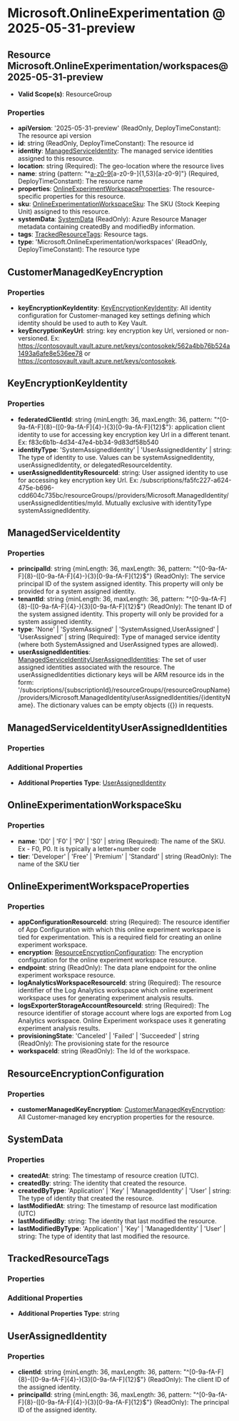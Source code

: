 # Microsoft.OnlineExperimentation @ 2025-05-31-preview

## Resource Microsoft.OnlineExperimentation/workspaces@2025-05-31-preview
* **Valid Scope(s)**: ResourceGroup
### Properties
* **apiVersion**: '2025-05-31-preview' (ReadOnly, DeployTimeConstant): The resource api version
* **id**: string (ReadOnly, DeployTimeConstant): The resource id
* **identity**: [ManagedServiceIdentity](#managedserviceidentity): The managed service identities assigned to this resource.
* **location**: string (Required): The geo-location where the resource lives
* **name**: string {pattern: "^[a-z0-9](?!.*---)[a-z0-9-]{1,53}[a-z0-9]"} (Required, DeployTimeConstant): The resource name
* **properties**: [OnlineExperimentWorkspaceProperties](#onlineexperimentworkspaceproperties): The resource-specific properties for this resource.
* **sku**: [OnlineExperimentationWorkspaceSku](#onlineexperimentationworkspacesku): The SKU (Stock Keeping Unit) assigned to this resource.
* **systemData**: [SystemData](#systemdata) (ReadOnly): Azure Resource Manager metadata containing createdBy and modifiedBy information.
* **tags**: [TrackedResourceTags](#trackedresourcetags): Resource tags.
* **type**: 'Microsoft.OnlineExperimentation/workspaces' (ReadOnly, DeployTimeConstant): The resource type

## CustomerManagedKeyEncryption
### Properties
* **keyEncryptionKeyIdentity**: [KeyEncryptionKeyIdentity](#keyencryptionkeyidentity): All identity configuration for Customer-managed key settings defining which identity should be used to auth to Key Vault.
* **keyEncryptionKeyUrl**: string: key encryption key Url, versioned or non-versioned. Ex: https://contosovault.vault.azure.net/keys/contosokek/562a4bb76b524a1493a6afe8e536ee78 or https://contosovault.vault.azure.net/keys/contosokek.

## KeyEncryptionKeyIdentity
### Properties
* **federatedClientId**: string {minLength: 36, maxLength: 36, pattern: "^[0-9a-fA-F]{8}-([0-9a-fA-F]{4}-){3}[0-9a-fA-F]{12}$"}: application client identity to use for accessing key encryption key Url in a different tenant. Ex: f83c6b1b-4d34-47e4-bb34-9d83df58b540
* **identityType**: 'SystemAssignedIdentity' | 'UserAssignedIdentity' | string: The type of identity to use. Values can be systemAssignedIdentity, userAssignedIdentity, or delegatedResourceIdentity.
* **userAssignedIdentityResourceId**: string: User assigned identity to use for accessing key encryption key Url. Ex: /subscriptions/fa5fc227-a624-475e-b696-cdd604c735bc/resourceGroups/<resource group>/providers/Microsoft.ManagedIdentity/userAssignedIdentities/myId. Mutually exclusive with identityType systemAssignedIdentity.

## ManagedServiceIdentity
### Properties
* **principalId**: string {minLength: 36, maxLength: 36, pattern: "^[0-9a-fA-F]{8}-([0-9a-fA-F]{4}-){3}[0-9a-fA-F]{12}$"} (ReadOnly): The service principal ID of the system assigned identity. This property will only be provided for a system assigned identity.
* **tenantId**: string {minLength: 36, maxLength: 36, pattern: "^[0-9a-fA-F]{8}-([0-9a-fA-F]{4}-){3}[0-9a-fA-F]{12}$"} (ReadOnly): The tenant ID of the system assigned identity. This property will only be provided for a system assigned identity.
* **type**: 'None' | 'SystemAssigned' | 'SystemAssigned,UserAssigned' | 'UserAssigned' | string (Required): Type of managed service identity (where both SystemAssigned and UserAssigned types are allowed).
* **userAssignedIdentities**: [ManagedServiceIdentityUserAssignedIdentities](#managedserviceidentityuserassignedidentities): The set of user assigned identities associated with the resource. The userAssignedIdentities dictionary keys will be ARM resource ids in the form: '/subscriptions/{subscriptionId}/resourceGroups/{resourceGroupName}/providers/Microsoft.ManagedIdentity/userAssignedIdentities/{identityName}. The dictionary values can be empty objects ({}) in requests.

## ManagedServiceIdentityUserAssignedIdentities
### Properties
### Additional Properties
* **Additional Properties Type**: [UserAssignedIdentity](#userassignedidentity)

## OnlineExperimentationWorkspaceSku
### Properties
* **name**: 'D0' | 'F0' | 'P0' | 'S0' | string (Required): The name of the SKU. Ex - F0, P0. It is typically a letter+number code
* **tier**: 'Developer' | 'Free' | 'Premium' | 'Standard' | string (ReadOnly): The name of the SKU tier

## OnlineExperimentWorkspaceProperties
### Properties
* **appConfigurationResourceId**: string (Required): The resource identifier of App Configuration with which this online experiment workspace is tied for experimentation. This is a required field for creating an online experiment workspace.
* **encryption**: [ResourceEncryptionConfiguration](#resourceencryptionconfiguration): The encryption configuration for the online experiment workspace resource.
* **endpoint**: string (ReadOnly): The data plane endpoint for the online experiment workspace resource.
* **logAnalyticsWorkspaceResourceId**: string (Required): The resource identifier of the Log Analytics workspace which online experiment workspace uses for generating experiment analysis results.
* **logsExporterStorageAccountResourceId**: string (Required): The resource identifier of storage account where logs are exported from Log Analytics workspace. Online Experiment workspace uses it generating experiment analysis results.
* **provisioningState**: 'Canceled' | 'Failed' | 'Succeeded' | string (ReadOnly): The provisioning state for the resource
* **workspaceId**: string (ReadOnly): The Id of the workspace.

## ResourceEncryptionConfiguration
### Properties
* **customerManagedKeyEncryption**: [CustomerManagedKeyEncryption](#customermanagedkeyencryption): All Customer-managed key encryption properties for the resource.

## SystemData
### Properties
* **createdAt**: string: The timestamp of resource creation (UTC).
* **createdBy**: string: The identity that created the resource.
* **createdByType**: 'Application' | 'Key' | 'ManagedIdentity' | 'User' | string: The type of identity that created the resource.
* **lastModifiedAt**: string: The timestamp of resource last modification (UTC)
* **lastModifiedBy**: string: The identity that last modified the resource.
* **lastModifiedByType**: 'Application' | 'Key' | 'ManagedIdentity' | 'User' | string: The type of identity that last modified the resource.

## TrackedResourceTags
### Properties
### Additional Properties
* **Additional Properties Type**: string

## UserAssignedIdentity
### Properties
* **clientId**: string {minLength: 36, maxLength: 36, pattern: "^[0-9a-fA-F]{8}-([0-9a-fA-F]{4}-){3}[0-9a-fA-F]{12}$"} (ReadOnly): The client ID of the assigned identity.
* **principalId**: string {minLength: 36, maxLength: 36, pattern: "^[0-9a-fA-F]{8}-([0-9a-fA-F]{4}-){3}[0-9a-fA-F]{12}$"} (ReadOnly): The principal ID of the assigned identity.

